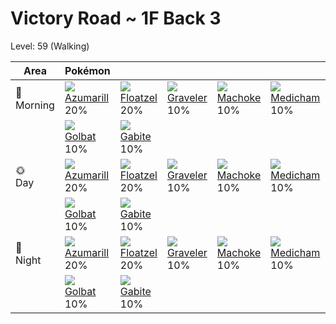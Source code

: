 # Victory Road ~ 1F Back 3
Level: 59 (Walking)

Area         | Pokémon                          | &nbsp;                           | &nbsp;                           | &nbsp;                           | &nbsp;                           | &nbsp;                           
---          | ---                              | ---                              | ---                              | ---                              | ---                              | ---                              
🌅<br>Morning | ![][184]<br> [Azumarill]<br> 20%| ![][419]<br> [Floatzel]<br> 20% | ![][075]<br> [Graveler]<br> 10% | ![][067]<br> [Machoke]<br> 10%  | ![][308]<br> [Medicham]<br> 10% | ![][208]<br> [Steelix]<br> 10%  
&nbsp;       | ![][042]<br> [Golbat]<br> 10%   | ![][444]<br> [Gabite]<br> 10%   
🌞<br>Day     | ![][184]<br> [Azumarill]<br> 20%| ![][419]<br> [Floatzel]<br> 20% | ![][075]<br> [Graveler]<br> 10% | ![][067]<br> [Machoke]<br> 10%  | ![][308]<br> [Medicham]<br> 10% | ![][208]<br> [Steelix]<br> 10%  
&nbsp;       | ![][042]<br> [Golbat]<br> 10%   | ![][444]<br> [Gabite]<br> 10%   
🌙<br>Night   | ![][184]<br> [Azumarill]<br> 20%| ![][419]<br> [Floatzel]<br> 20% | ![][075]<br> [Graveler]<br> 10% | ![][067]<br> [Machoke]<br> 10%  | ![][308]<br> [Medicham]<br> 10% | ![][208]<br> [Steelix]<br> 10%  
&nbsp;       | ![][042]<br> [Golbat]<br> 10%   | ![][444]<br> [Gabite]<br> 10%   


[Golbat]: ../../pokemon_changes/042/
[Machoke]: ../../pokemon_changes/067/
[Graveler]: ../../pokemon_changes/075/
[Azumarill]: ../../pokemon_changes/184/
[Steelix]: ../../pokemon_changes/208/
[Medicham]: ../../pokemon_changes/308/
[Floatzel]: ../../pokemon_changes/419/
[Gabite]: ../../pokemon_changes/444/
[042]: ../img/pokemon/042.png
[067]: ../img/pokemon/067.png
[075]: ../img/pokemon/075.png
[184]: ../img/pokemon/184.png
[208]: ../img/pokemon/208.png
[308]: ../img/pokemon/308.png
[419]: ../img/pokemon/419.png
[444]: ../img/pokemon/444.png
